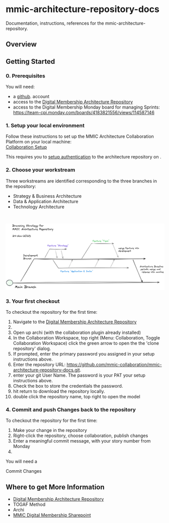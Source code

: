 # mmic-architecture-repository-docs

Documentation, instructions, references for the mmic-architecture-repository.


## Overview


## Getting Started

### 0. Prerequisites

You will need:
 - a [github](https://github.com). account
 - access to the [Digital Membership Architecture Repository](https://github.com/mmic-collaboration/mmic-architecture-repository-docs)
 - access to the Digital Membership Monday board for managing Sprints: 
https://team-cpi.monday.com/boards/4183821556/views/114587146

### 1. Setup your local environment
Follow these instructions to set up the MMIC Architecture Collaboration Platform on your local machine:<br>
[Collaboration Setup](how-to-setup-archi-with-collab-mac.md)

This requires you to [setup authentication](how-to-setup-pat-authentication-for-git.md) to the architecture repository on .

### 2. Choose your workstream

Three workstreams are identified corresponding to the three branches in the repository:

- Strategy & Business Architecture
- Data & Application Architecture
- Technology Architecture

<br>

![digital memberhship branching strategy](images/digital-membership-branching-strategy.png)


### 3. Your first checkout

To checkout the repository for the first time:

 1. Navigate to the [Digital Membership Architecture Repository](https://github.com/mmic-collaboration/mmic-architecture-repository-docs)
 1. 
 1. Open up archi (with the collaboration plugin already installed)
 1. In the Collaboration Workspace, top right (Menu: Collaboration, Toggle Collaboration Workspace) click the green arrow to open the the 'clone repository' dialog.
 1. If prompted, enter the primary password you assigned in your setup instructions above.
 1. Enter the repository URL: https://github.com/mmic-collaboration/mmic-architecture-repository-docs.git.
 1. enter your git User Name.  The password is your PAT your setup instructions above.
 1. Check the box to store the credentials the password.
 1. hit return to download the repository locally.
 1. double click the repository name, top right to open the model


### 4. Commit and push Changes back to the repository

To checkout the repository for the first time:

 1. Make your change in the repository
 1. Right-click the repository, choose collaboration, publish changes
 1. Enter a meaningful commit message, with your story number from Monday
 1.


You will need a

Commit Changes



## Where to get More Information

 - [Digital Membership Architecture Repository](https://github.com/mmic-collaboration/mmic-architecture-repository-docs)
 - TOGAF Method
 - Archi
 - [MMIC Digital Membership Sharepoint](https://cpiit.sharepoint.com/sites/MMICDigitalMembership-External/Shared%20Documents)



